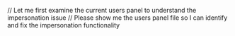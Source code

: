 // Let me first examine the current users panel to understand the impersonation issue
// Please show me the users panel file so I can identify and fix the impersonation functionality